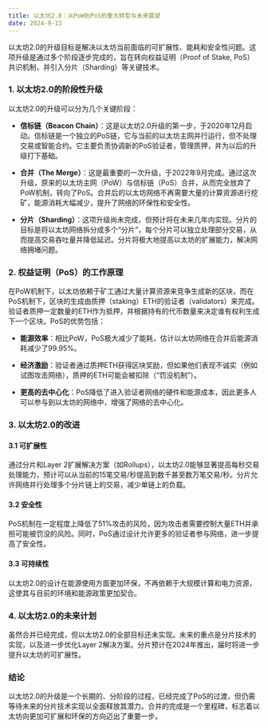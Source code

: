 ```yaml
---
title: 以太坊2.0：从PoW到PoS的重大转型与未来展望
date: 2024-9-13
--- 
```



以太坊2.0的升级目标是解决以太坊当前面临的可扩展性、能耗和安全性问题。这项升级是通过多个阶段逐步完成的，旨在转向权益证明（Proof of Stake, PoS）共识机制，并引入分片（Sharding）等关键技术。

### 1. **以太坊2.0的阶段性升级**

以太坊2.0的升级可以分为几个关键阶段：

- **信标链（Beacon Chain）**：这是以太坊2.0升级的第一步，于2020年12月启动。信标链是一个独立的PoS链，它与当前的以太坊主网并行运行，但不处理交易或智能合约。它主要负责协调新的PoS验证者，管理质押，并为以后的升级打下基础。
  
- **合并（The Merge）**：这是最重要的一次升级，于2022年9月完成。通过这次升级，原来的以太坊主网（PoW）与信标链（PoS）合并，从而完全放弃了PoW机制，转向了PoS。合并后的以太坊网络不再需要大量的计算资源进行挖矿，能源消耗大幅减少，提升了网络的环保性和安全性。

- **分片（Sharding）**：这项升级尚未完成，但预计将在未来几年内实现。分片的目标是将以太坊网络拆分成多个“分片”，每个分片可以独立处理部分交易，从而提高交易吞吐量并降低延迟。分片将极大地提高以太坊的扩展能力，解决网络拥堵问题。

### 2. **权益证明（PoS）的工作原理**

在PoW机制下，以太坊依赖于矿工通过大量计算资源来竞争生成新的区块，而在PoS机制下，区块的生成由质押（staking）ETH的验证者（validators）来完成。验证者质押一定数量的ETH作为抵押，并根据持有的代币数量来决定谁有权利生成下一个区块。PoS的优势包括：
  
- **能源效率**：相比PoW，PoS极大减少了能耗，估计以太坊网络在合并后能源消耗减少了99.95%。
  
- **经济激励**：验证者通过质押ETH获得区块奖励，但如果他们表现不诚实（例如试图攻击网络），质押的ETH可能会被扣除（“罚没机制”）。
  
- **更高的去中心化**：PoS降低了进入验证者网络的硬件和能源成本，因此更多人可以参与到以太坊的网络中，增强了网络的去中心化。

### 3. **以太坊2.0的改进**

#### 3.1 可扩展性
通过分片和Layer 2扩展解决方案（如Rollups），以太坊2.0能够显著提高每秒交易处理能力，预计可以从当前的15笔交易/秒提高到数千甚至数万笔交易/秒。分片允许网络并行处理多个分片链上的交易，减少单链上的负载。

#### 3.2 安全性
PoS机制在一定程度上降低了51%攻击的风险，因为攻击者需要控制大量ETH并承担可能被罚没的风险。同时，PoS通过设计允许更多的验证者参与网络，进一步提高了安全性。

#### 3.3 可持续性
以太坊2.0的设计在能源使用方面更加环保，不再依赖于大规模计算和电力资源，这使其与目前的环境和能源政策更加契合。

### 4. **以太坊2.0的未来计划**

虽然合并已经完成，但以太坊2.0的全部目标还未实现。未来的重点是分片技术的实现，以及进一步优化Layer 2解决方案。分片预计在2024年推出，届时将进一步提升以太坊的可扩展性。

### 结论

以太坊2.0的升级是一个长期的、分阶段的过程，已经完成了PoS的过渡，但仍需等待未来的分片技术实现以全面释放其潜力。合并的完成是一个里程碑，标志着以太坊向更加可扩展和环保的方向迈出了重要一步。